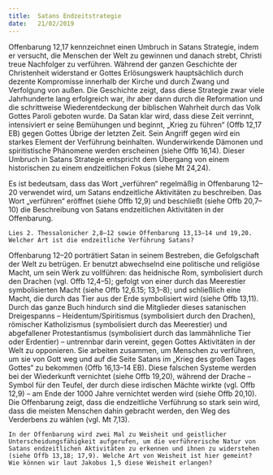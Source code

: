 ```yaml
---
title:  Satans Endzeitstrategie
date:   21/02/2019
---
```


Offenbarung 12,17 kennzeichnet einen Umbruch in Satans Strategie, indem er versucht, die Menschen der Welt zu gewinnen und danach strebt, Christi treue Nachfolger zu verführen. Während der ganzen Geschichte der Christenheit widerstand er Gottes Erlösungswerk hauptsächlich durch dezente Kompromisse innerhalb der Kirche und durch Zwang und Verfolgung von außen. Die Geschichte zeigt, dass diese Strategie zwar viele Jahrhunderte lang erfolgreich war, ihr aber dann durch die Reformation und die schrittweise Wiederentdeckung der biblischen Wahrheit durch das Volk Gottes Paroli geboten wurde. Da Satan klar wird, dass diese Zeit verrinnt, intensiviert er seine Bemühungen und beginnt, „Krieg zu führen“ (Offb 12,17 EB) gegen Gottes Übrige der letzten Zeit. Sein Angriff gegen wird ein starkes Element der Verführung beinhalten. Wunderwirkende Dämonen und spiritistische Phänomene werden erscheinen (siehe Offb 16,14). Dieser Umbruch in Satans Strategie entspricht dem Übergang von einem historischen zu einem endzeitlichen Fokus (siehe Mt 24,24).

Es ist bedeutsam, dass das Wort „verführen“ regelmäßig in Offenbarung 12–20 verwendet wird, um Satans endzeitliche Aktivitäten zu beschreiben. Das Wort „verführen“ eröffnet (siehe Offb 12,9) und beschließt (siehe Offb 20,7–10) die Beschreibung von Satans endzeitlichen Aktivitäten in der Offenbarung.

`Lies 2. Thessalonicher 2,8–12 sowie Offenbarung 13,13–14 und 19,20. Welcher Art ist die endzeitliche Verführung Satans?`

Offenbarung 12–20 porträtiert Satan in seinem Bestreben, die Gefolgschaft der Welt zu betrügen. Er benutzt abwechselnd eine politische und religiöse Macht, um sein Werk zu vollführen: das heidnische Rom, symbolisiert durch den Drachen (vgl. Offb 12,4–5); gefolgt von einer durch das Meerestier symbolisierten Macht (siehe Offb 12,6.15; 13,1–8); und schließlich eine Macht, die durch das Tier aus der Erde symbolisiert wird (siehe Offb 13,11). Durch das ganze Buch hindurch sind die Mitglieder dieses satanischen Dreigespanns – Heidentum/Spiritismus (symbolisiert durch den Drachen), römischer Katholizismus (symbolisiert durch das Meerestier) und abgefallener Protestantismus (symbolisiert durch das lammähnliche Tier oder Erdentier) – untrennbar darin vereint, gegen Gottes Aktivitäten in der Welt zu opponieren. Sie arbeiten zusammen, um Menschen zu verführen, um sie von Gott weg und auf die Seite Satans im „Krieg des großen Tages Gottes“ zu bekommen (Offb 16,13–14 EB). Diese falschen Systeme werden bei der Wiederkunft vernichtet (siehe Offb 19,20), während der Drache – Symbol für den Teufel, der durch diese irdischen Mächte wirkte (vgl. Offb 12,9) – am Ende der 1000 Jahre vernichtet werden wird (siehe Offb 20,10). Die Offenbarung zeigt, dass die endzeitliche Verführung so stark sein wird, dass die meisten Menschen dahin gebracht werden, den Weg des Verderbens zu wählen (vgl. Mt 7,13).

`In der Offenbarung wird zwei Mal zu Weisheit und geistlicher Unterscheidungsfähigkeit aufgerufen, um die verführerische Natur von Satans endzeitlichen Aktivitäten zu erkennen und ihnen zu widerstehen (siehe Offb 13,18; 17,9). Welche Art von Weisheit ist hier gemeint? Wie können wir laut Jakobus 1,5 diese Weisheit erlangen?` 
